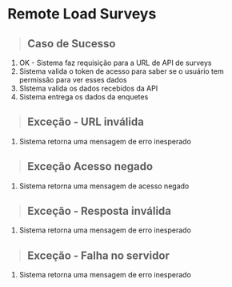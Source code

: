 # Remote Load Surveys

> ## Caso de Sucesso 
1. OK - Sistema faz requisição para a URL de API de surveys
2. Sistema valida o token de acesso para saber se o usuário tem permissão para ver esses dados
3. SIstema valida os dados recebidos da API
4. Sistema entrega os dados da enquetes

> ## Exceção - URL inválida
1. Sistema retorna uma mensagem de erro inesperado

> ## Exceção Acesso negado
1. Sistema retorna uma mensagem de acesso negado

> ## Exceção  - Resposta inválida
1. Sistema retorna uma mensagem de erro inesperado

> ## Exceção - Falha no servidor
1. Sistema retorna uma mensagem de erro inesperado